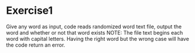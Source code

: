 # Exercise1
Give any word as input, code reads randomized word text file, output the word and whether or not that word exists
NOTE: The file text begins each word with capital letters. Having the right word but the wrong case
will have the code return an error.
